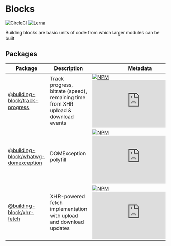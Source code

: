 # Blocks

[![CircleCI](https://img.shields.io/circleci/project/building-block/blocks/master.svg?style=flat)](https://circleci.com/gh/building-block/blocks) [![Lerna](https://img.shields.io/badge/maintained%20with-lerna-cc00ff.svg)](https://lerna.js.org)

Building blocks are basic units of code from which larger modules can be built

## Packages

| Package | Description | Metadata |
| --- | --- | --- |
| [@building-block/track-progress](packages/track-progress) | Track progress, bitrate (speed), remaining time from XHR upload & download events | [![NPM](https://img.shields.io/npm/v/@building-block/track-progress.svg?style=flat)](https://www.npmjs.com/package/@building-block/track-progress)[![Gzip Size](https://img.badgesize.io/https://unpkg.com/@building-block/track-progress/dist/trackProgress.js?compression=gzip)](https://unpkg.com/@building-block/track-progress/) |
| [@building-block/whatwg-domexception](packages/whatwg-domexception) | DOMException polyfill | [![NPM](https://img.shields.io/npm/v/@building-block/whatwg-domexception.svg?style=flat)](https://www.npmjs.com/package/@building-block/whatwg-domexception)[![Gzip Size](https://img.badgesize.io/https://unpkg.com/@building-block/whatwg-domexception/dist/domException.js?compression=gzip)](https://unpkg.com/@building-block/whatwg-domexception/) |
| [@building-block/xhr-fetch](packages/xhr-fetch) | XHR-powered fetch implementation with upload and download updates | [![NPM](https://img.shields.io/npm/v/@building-block/xhr-fetch.svg?style=flat)](https://www.npmjs.com/package/@building-block/xhr-fetch)[![Gzip Size](https://img.badgesize.io/https://unpkg.com/@building-block/xhr-fetch/dist/xhrFetch.js?compression=gzip)](https://unpkg.com/@building-block/xhr-fetch/) |
